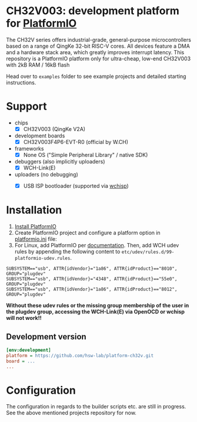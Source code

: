 # CH32V003: development platform for [PlatformIO](https://platformio.org)

The CH32V series offers industrial-grade, general-purpose microcontrollers based on a range of QingKe 32-bit RISC-V cores. All devices feature a DMA and a hardware stack area, which greatly improves interrupt latency. This repository is a PlatformIO platform only for ultra-cheap, low-end CH32V003 with 2kB RAM / 16kB flash

Head over to `examples` folder to see example projects and detailed starting instructions.


# Support
- chips
    - [x] CH32V003 (QingKe V2A)
- development boards
    - [x] CH32V003F4P6-EVT-R0 (official by W.CH)
- frameworks
    - [x] None OS ("Simple Peripheral Library" / native SDK)
- debuggers (also implicitly uploaders)
    - [x] WCH-Link(E)
- uploaders (no debugging)
  - [x] USB ISP bootloader (supported via [wchisp](https://github.com/ch32-rs/wchisp))


# Installation

1. [Install PlatformIO](https://platformio.org)
2. Create PlatformIO project and configure a platform option in [platformio.ini](https://docs.platformio.org/page/projectconf.html) file:
3. For Linux, add PlatformIO per [documentation](https://docs.platformio.org/en/latest/core/installation/udev-rules.html#platformio-udev-rules). Then, add WCH udev rules by appending the following content to `etc/udev/rules.d/99-platformio-udev.rules`.

```
SUBSYSTEM=="usb", ATTR{idVendor}="1a86", ATTR{idProduct}=="8010", GROUP="plugdev"
SUBSYSTEM=="usb", ATTR{idVendor}="4348", ATTR{idProduct}=="55e0", GROUP="plugdev"
SUBSYSTEM=="usb", ATTR{idVendor}="1a86", ATTR{idProduct}=="8012", GROUP="plugdev"
```

**Without these udev rules or the missing group membership of the user in the plugdev group, accessing the WCH-Link(E) via OpenOCD or wchisp will not work!!**

## Development version

```ini
[env:development]
platform = https://github.com/hsw-lab/platform-ch32v.git
board = ...
...
```

# Configuration

The configuration in regards to the builder scripts etc. are still in progress. See the above mentioned projects repository for now.

